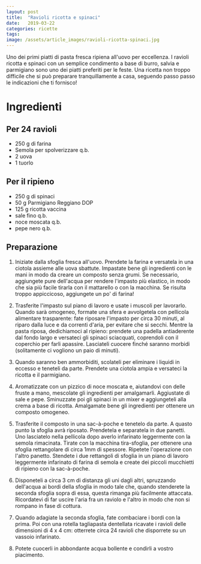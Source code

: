 ```yaml
---
layout: post
title:  "Ravioli ricotta e spinaci"
date:   2019-03-22 
categories: ricette
tags: 
image: /assets/article_images/ravioli-ricotta-spinaci.jpg
---
```

Uno dei primi piatti di pasta fresca ripiena all'uovo per eccellenza.
I ravioli ricotta e spinaci con un semplice condimento a base di burro, salvia e parmigiano sono uno dei piatti preferiti per le feste.
Una ricetta non troppo difficile che si può preparare tranquillamente a casa, seguendo passo passo le indicazioni che ti fornisco! 

# Ingredienti

## Per 24 ravioli

* 250 g di farina
* Semola per spolverizzare q.b.
* 2 uova
* 1 tuorlo

## Per il ripieno

* 250 g di spinaci
* 50 g Parmigiano Reggiano DOP
* 125 g ricotta vaccina
* sale fino q.b.
* noce moscata q.b.
* pepe nero q.b.

## Preparazione

1. Iniziate dalla sfoglia fresca all'uovo. Prendete la farina e versatela in una ciotola assieme alle uova sbattute. Impastate bene gli ingredienti con le mani in modo da creare un composto senza grumi. Se necessario, aggiungete pure dell'acqua per rendere l'impasto più elastico, in modo che sia più facile tirarla con il mattarello o con la macchina. Se risulta troppo appiccicoso, aggiungete un po' di farina!


2. Trasferite l'impasto sul piano di lavoro e usate i muscoli per lavorarlo. Quando sarà omogeneo, formate una sfera e avvolgetela con pellicola alimentare trasparente: fate riposare l'impasto per circa 30 minuti, al riparo dalla luce e da correnti d'aria, per evitare che si secchi.
Mentre la pasta riposa, dedichiamoci al ripieno: prendete una padella antiaderente dal fondo largo e versateci gli spinaci sciacquati, coprendoli con il coperchio per farli apassire. Lasciateli cuocere finché saranno morbidi (solitamente ci vogliono un paio di minuti).

3. Quando saranno ben ammorbiditi, scolateli per eliminare i liquidi in eccesso e teneteli da parte. Prendete una ciotola ampia e versateci la ricotta e il parmigiano.

4. Aromatizzate con un pizzico di noce moscata e, aiutandovi con delle fruste a mano, mescolate gli ingredienti per amalgamarli. Aggiustate di sale e pepe. Sminuzzate poi gli spinaci in un mixer e aggiungeteli alla crema a base di ricotta. Amalgamate bene gli ingredienti per ottenere un composto omogeneo.

5. Trasferite il composto in una sac-à-poche e tenetelo da parte. A quasto punto la sfoglia avrà riposato. Prendetela e separatela in due panetti. Uno lasciatelo nella pellicola dopo averlo infarinato leggermente con la semola rimacinata. Tirate con la macchina tira-sfoglia, per ottenere una sfoglia rettangolare di circa 1mm di spessore. Ripetete l'operazione con l'altro panetto. Stendete i due rettangoli di sfoglia in un piano di lavoro leggermente infarinato di farina di semola e create dei piccoli mucchietti di ripieno con la sac-à-poche.

6. Disponeteli a circa 3 cm di distanza gli uni dagli altri, spruzzando dell'acqua ai bordi della sfoglia in modo tale che, quando stenderete la seconda sfoglia sopra di essa, questa rimanga più facilmente attaccata. Ricordatevi di far uscire l'aria fra un raviolo e l'altro in modo che non si rompano in fase di cottura.

7. Quando adagiate la seconda sfoglia, fate combaciare i bordi con la prima. Poi con una rotella tagliapasta dentellata ricavate i ravioli delle dimensioni di 4 x 4 cm: otterrete circa 24 ravioli che disporrete su un vassoio infarinato. 

8. Potete cuocerli in abbondante acqua bollente e condirli a vostro piacimento.
